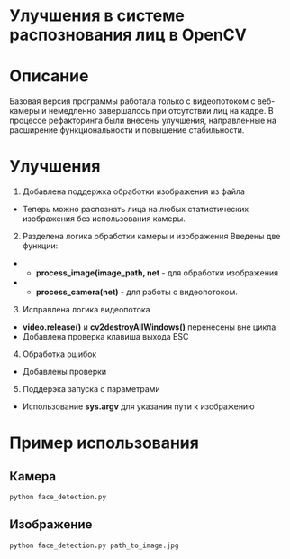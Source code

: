 # Улучшения в системе распознования лиц в OpenCV
# Описание
Базовая версия программы работала только с видеопотоком с веб-камеры и немедленно завершалось при отсутствии лиц на кадре. В процессе рефакторинга были внесены улучшения, направленные на расширение функциональности и повышение стабильности.

# Улучшения

1. Добавлена поддержка обработки изображения из файла
- Теперь можно распознать лица на любых статистических изображения без использования камеры.
2. Разделена логика обработки камеры и изображения
Введены две функции:
- - **process_image(image_path, net** - для обработки изображения
- - **process_camera(net)** - для работы с видеопотоком.
3. Исправлена логика видеопотока
- **video.release()** и **cv2destroyAllWindows()** перенесены вне цикла
- Добавлена проверка клавиша выхода ESC
4. Обработка ошибок
- Добавлены проверки
5. Поддерэка запуска с параметрами
- Использование **sys.argv** для указания пути к изображению

# Пример использования
## Камера
`python face_detection.py`
## Изображение
`python face_detection.py path_to_image.jpg`

